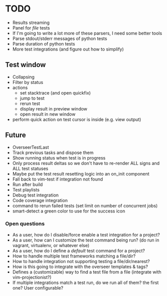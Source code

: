# TODO

- Results streaming
- Panel for _file_ tests
- If I'm going to write a lot more of these parsers, I need some better tools
- Parse stdout/stderr messages of python tests
- Parse duration of python tests
- More test integrations (and figure out how to simplify)

## Test window

- Collapsing
- Filter by status
- actions
  - set stacktrace (and open quickfix)
  - jump to test
  - rerun test
  - display result in preview window
  - open result in new window
- perform quick action on test cursor is inside (e.g. view output)

## Future

- OverseerTestLast
- Track previous tasks and dispose them
- Show running status when test is in progress
- Only process result deltas so we don't have to re-render ALL signs and ALL test statuses
- Maybe put the test result resetting logic into an on_init component
- Fall back to vim-test if integration not found
- Run after build
- Test playlists
- Debug test integration
- Code coverage integration
- command to rerun failed tests (set limit on number of concurrent jobs)
- smart-detect a green color to use for the success icon

### Open questions

- As a user, how do I disable/force enable a test integration for a project?
- As a user, how can I customize the test command being run? (do run in vagrant, virtualenv, or whatever else)
- As a user, how do I define a _default_ test command for a project?
- How to handle multiple test frameworks matching a file/dir?
- How to handle integration not supporting testing a file/dir/nearest?
- How is this going to integrate with the overseer templates & tags?
- Defines a (customizable) way to find a test file from a file (integrate with vim-projectionist?)
- If multiple integrations match a test run, do we run all of them? the first one? User configurable?

